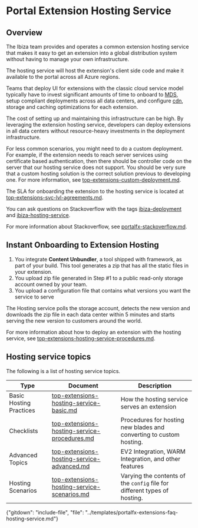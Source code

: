 
# Portal Extension Hosting Service

## Overview

The Ibiza team provides and operates a common extension hosting service that makes it easy to get an extension into a global distribution system without having to manage your own infrastructure.

The hosting service will host the extension's client side code and make it available to the portal across all Azure regions.

Teams that deploy UI for extensions with the classic cloud service model typically have to invest significant amounts of time to onboard to [MDS](top-extensions-glossary.md), setup compliant deployments across all data centers, and configure [cdn](top-extensions-glossary.md), storage and caching optimizations for each extension.

The cost of setting up and maintaining this infrastructure can be high. By leveraging the extension hosting service, developers can deploy extensions in all data centers without resource-heavy investments in the deployment infrastructure.

For less common scenarios, you might need to do a custom deployment. For example, if the extension needs to reach server services using certificate based authentication, then there should be controller code on the server that our hosting service does not support. You should be very sure that a custom hosting solution is the correct solution previous to developing one. For more information, see [top-extensions-custom-deployment.md](top-extensions-custom-deployment.md).

The SLA for onboarding the extension to the hosting service is located at [top-extensions-svc-lvl-agreements.md](top-extensions-svc-lvl-agreements.md).

You can ask questions on Stackoverflow with the tags [ibiza-deployment](https://stackoverflow.microsoft.com/questions/tagged/ibiza-deployment) and [ibiza-hosting-service](https://stackoverflow.microsoft.com/questions/tagged/ibiza-hosting-service).

For more information about Stackoverflow, see [portalfx-stackoverflow.md](portalfx-stackoverflow.md).

## Instant Onboarding to Extension Hosting

1. You integrate **Content Unbundler**, a tool shipped with framework, as part of your build. This tool generates a zip that has all the static files in your extension.
1. You upload zip file generated in Step #1 to a public read-only storage account owned by your team.
1. You upload a configuration file that contains what versions you want the service to serve

The Hosting service polls the storage account, detects the new version and downloads the zip file in each data center within 5 minutes and starts serving the new version to customers around the world.

For more information about how to deploy an extension with the hosting service, see [top-extensions-hosting-service-procedures.md](top-extensions-hosting-service-procedures.md).

## Hosting service topics

The following is a list of hosting service topics.

| Type                          | Document           | Description |
| ----------------------------- | ---- | ---- |
| Basic Hosting Practices                  | [top-extensions-hosting-service-basic.md](top-extensions-hosting-service-basic.md) | How the hosting service serves an extension |
| Checklists                    | [top-extensions-hosting-service-procedures.md](top-extensions-hosting-service-procedures.md) | Procedures for hosting new blades and converting to custom hosting.       |
| Advanced Topics    |   [top-extensions-hosting-service-advanced.md](top-extensions-hosting-service-advanced.md)  | EV2 Integration, WARM Integration, and other features  | 
| Hosting Scenarios    |   [top-extensions-hosting-service-scenarios.md](top-extensions-hosting-service-scenarios.md)  | Varying the contents of  the `config` file for different types of hosting.  | 

{"gitdown": "include-file", "file": "../templates/portalfx-extensions-faq-hosting-service.md"}

<!--
gitdown": "include-file", "file": "../templates/top-extensions-glossary.md"}
-->
